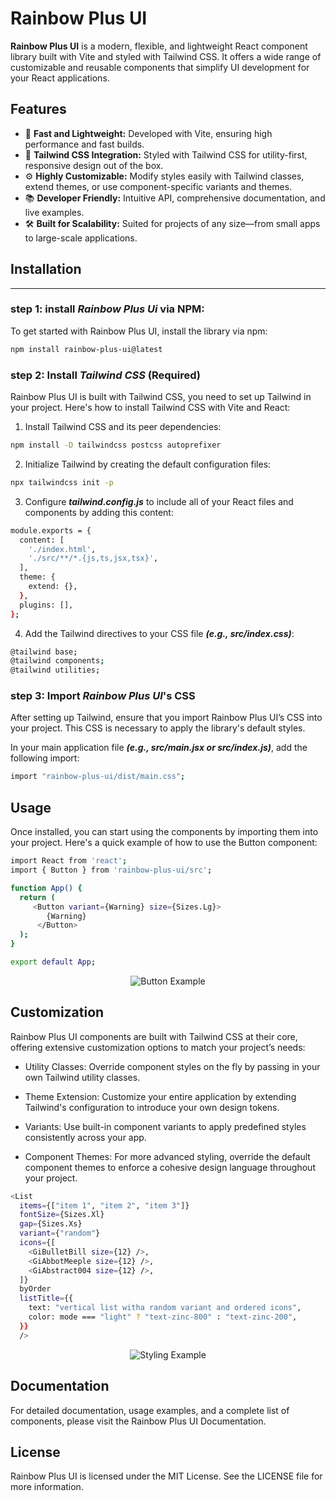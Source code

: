 # Rainbow Plus UI

**Rainbow Plus UI** is a modern, flexible, and lightweight React component library built with Vite and styled with Tailwind CSS. It offers a wide range of customizable and reusable components that simplify UI development for your React applications.

## Features

- 🚀 **Fast and Lightweight:** Developed with Vite, ensuring high performance and fast builds.
- 🎨 **Tailwind CSS Integration:** Styled with Tailwind CSS for utility-first, responsive design out of the box.
- ⚙️ **Highly Customizable:** Modify styles easily with Tailwind classes, extend themes, or use component-specific variants and themes.
- 📚 **Developer Friendly:** Intuitive API, comprehensive documentation, and live examples.
- 🛠️ **Built for Scalability:** Suited for projects of any size—from small apps to large-scale applications.

## Installation

<hr/>

### step 1: install **_Rainbow Plus Ui_** via **NPM**:

To get started with Rainbow Plus UI, install the library via npm:

```bash
npm install rainbow-plus-ui@latest
```

### step 2: Install **_Tailwind CSS_** **(Required)**

Rainbow Plus UI is built with Tailwind CSS, you need to set up Tailwind in your project. Here's how to install Tailwind CSS with Vite and React:

1. Install Tailwind CSS and its peer dependencies:

```bash
npm install -D tailwindcss postcss autoprefixer
```

2. Initialize Tailwind by creating the default configuration files:

```bash
npx tailwindcss init -p
```

3. Configure **_tailwind.config.js_** to include all of your React files and components by adding this content:

```bash
module.exports = {
  content: [
    './index.html',
    './src/**/*.{js,ts,jsx,tsx}',
  ],
  theme: {
    extend: {},
  },
  plugins: [],
};
```

4. Add the Tailwind directives to your CSS file **_(e.g., src/index.css)_**:

```bash
@tailwind base;
@tailwind components;
@tailwind utilities;
```

### step 3: Import **_Rainbow Plus UI_**'s CSS

After setting up Tailwind, ensure that you import Rainbow Plus UI’s CSS into your project. This CSS is necessary to apply the library's default styles.

In your main application file **_(e.g., src/main.jsx or src/index.js)_**, add the following import:

```bash
import "rainbow-plus-ui/dist/main.css";
```

## Usage

Once installed, you can start using the components by importing them into your project. Here's a quick example of how to use the Button component:

```bash
import React from 'react';
import { Button } from 'rainbow-plus-ui/src';

function App() {
  return (
     <Button variant={Warning} size={Sizes.Lg}>
        {Warning}
      </Button>
  );
}

export default App;
```

<p align="center">
  <img src="https://i.postimg.cc/NfMx1YnL/btns.png" alt="Button Example">
</p>

## Customization

Rainbow Plus UI components are built with Tailwind CSS at their core, offering extensive customization options to match your project’s needs:

- Utility Classes: Override component styles on the fly by passing in your own Tailwind utility classes.

- Theme Extension: Customize your entire application by extending Tailwind's configuration to introduce your own design tokens.

- Variants: Use built-in component variants to apply predefined styles consistently across your app.

- Component Themes: For more advanced styling, override the default component themes to enforce a cohesive design language throughout your project.

```bash
<List
  items={["item 1", "item 2", "item 3"]}
  fontSize={Sizes.Xl}
  gap={Sizes.Xs}
  variant={"random"}
  icons={[
    <GiBulletBill size={12} />,
    <GiAbbotMeeple size={12} />,
    <GiAbstract004 size={12} />,
  ]}
  byOrder
  listTitle={{
    text: "vertical list witha random variant and ordered icons",
    color: mode === "light" ? "text-zinc-800" : "text-zinc-200",
  }}
  />
```

<p align="center">
  <img src="https://i.postimg.cc/3x0Cc1YT/list-light.png" alt="Styling Example">
</p>

## Documentation

For detailed documentation, usage examples, and a complete list of components, please visit the Rainbow Plus UI Documentation.

## License

Rainbow Plus UI is licensed under the MIT License. See the LICENSE file for more information.
